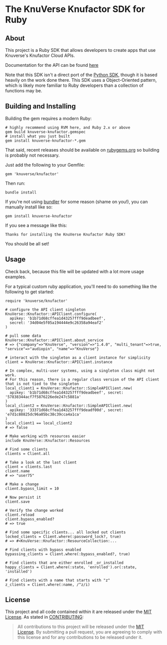 The KnuVerse Knufactor SDK for Ruby
====================

About
----
This project is a Ruby SDK that allows developers to create apps that use Knuverse's Knufactor Cloud APIs.

Documentation for the API can be found [here](https://cloud.knuverse.com/docs/)

Note that this SDK isn't a direct port of the [Python SDK](https://github.com/KnuVerse/knuverse-sdk-python), though it is based heavily on the work done there. This SDK uses a Object-Oriented pattern, which is likely more familiar to Ruby developers than a collection of functions may be.

Building and Installing
----
Building the gem requires a modern Ruby:

    # highly recommend using RVM here, and Ruby 2.x or above
    gem build knuverse-knufactor.gemspec
    # install what you just built
    gem install knuverse-knufactor-*.gem

That said, recent releases should be available on [rubygems.org](https://rubygems.org/) so building is probably not necessary.

Just add the following to your Gemfile:

    gem 'knuverse/knufactor'

Then run:

    bundle install

If you're not using [bundler](http://bundler.io/) for some reason (shame on you!), you can manually install like so:

    gem install knuverse-knufactor

If you see a message like this:

    Thanks for installing the KnuVerse Knufactor Ruby SDK!

You should be all set!

Usage
------
Check back, because this file will be updated with a lot more usage examples.

For a typical custom ruby application, you'll need to do something like the following to get started:

    require 'knuverse/knufactor'
    
    # configure the API client singleton
    KnuVerse::Knufactor::APIClient.configure(
      apikey: 'b1b71d68cffea1d43257fff9deadbeef',
      secret: '34d04e5f05a194444e9c26358a94eaf2'
    )
    
    # pull some data
    KnuVerse::Knufactor::APIClient.about_service
    # => {"company"=>"KnuVerse", "version"=>"1.4.0", "multi_tenant"=>true, "service"=>"audiopin", "name"=>"KnuVerse"}
    
    # interact with the singleton as a client instance for simplicity
    client = KnuVerse::Knufactor::APIClient.instance
    
    # In complex, multi-user systems, using a singleton class might not work.
    # For this reason, there is a regular class version of the API client that is not tied to the singleton
    local_client1 = KnuVerse::Knufactor::SimpleAPIClient.new(
      apikey: 'b1b71d68cffea1d43257fff9deadbeef', secret: '57838344acf7f5876226ede247c5881a'
    )
    local_client2 = KnuVerse::Knufactor::SimpleAPIClient.new(
      apikey: '33371d68cffea1d43257fff9deadf00d', secret: 'e7d1c88825dc96a05bc38c39cca4a1ca'
    )
    local_client1 == local_client2
    # => false
    
    # Make working with resources easier
    include KnuVerse::Knufactor::Resources
    
    # Find some clients
    clients = Client.all
    
    # Take a look at the last client
    client = clients.last
    client.name
    # => "user75"
    
    # Make a change
    client.bypass_limit = 10
    
    # Now persist it
    client.save
    
    # Verify the change worked
    client.reload
    client.bypass_enabled?
    # => true
    
    # Find some specific clients... all locked out clients
    locked_clients = Client.where(:password_lock?, true)
    # => #<KnuVerse::Knufactor::ResourceCollection:...
    
    # Find clients with bypass enabled
    bypassing_clients = Client.where(:bypass_enabled?, true)
    
    # Find clients that are either enrolled _or_installed
    happy_clients = Client.where(:state, 'enrolled').or(:state, 'installed')
    
    # Find clients with a name that starts with "z"
    z_clients = Client.where(:name, /^z/i)


License
-------
This project and all code contained within it are released under the [MIT License](https://opensource.org/licenses/MIT). As stated in [CONTRIBUTING](CONTRIBUTING.md):

> All contributions to this project will be released under the [MIT License](https://opensource.org/licenses/MIT). By submitting a pull request, you are agreeing to comply with this license and for any contributions to be released under it.
